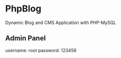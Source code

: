 # PhpBlog
Dynamic Blog and CMS Application with PHP-MySQL

Admin Panel
----------------------------------------
username: root
password: 123456
